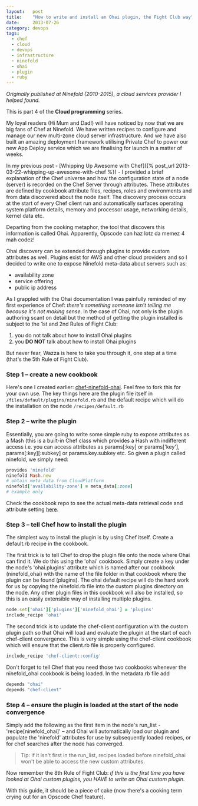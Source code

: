 ```yaml
---
layout:   post
title:    "How to write and install an Ohai plugin, the Fight Club way"
date:     2013-07-26
category: devops
tags:
  - chef
  - cloud
  - devops
  - infrastructure
  - ninefold
  - ohai
  - plugin
  - ruby
---
```


*Originally published at Ninefold (2010-2015), a cloud
services provider I helped found.*

This is part 4 of the **Cloud programming** series.

My loyal readers (Hi Mum and Dad!) will have noticed by now that we are
big fans of Chef at Ninefold. We have written recipes to configure and
manage our new multi-zone cloud server infrastructure. And we have also
built an amazing deployment framework utilising Private Chef to power
our new App Deploy service which we are finalising for launch in a
matter of weeks.

In my previous post - [Whipping Up Awesome with
Chef]({% post_url 2013-03-22-whipping-up-awesome-with-chef %}) - I provided a
brief explanation of the Chef universe and how the configuration state
of a node (server) is recorded on the Chef Server through attributes.
These attributes are defined by cookbook attribute files, recipes, roles
and environments and from data discovered about the node itself.  The
discovery process occurs at the start of every Chef client run and
automatically surfaces operating system platform details, memory and
processor usage, networking details, kernel data etc.

Departing from the cooking metaphor, the tool that discovers this
information is called Ohai. Apparently, Opscode can haz lotz da memez 4
mah codez!

Ohai discovery can be extended through plugins to provide custom
attributes as well. Plugins exist for AWS and other cloud providers and
so I decided to write one to expose Ninefold meta-data about servers
such as:

* availability zone
* service offering
* public ip address

As I grappled with the Ohai documentation I
was painfully reminded of my first experience of Chef: *there's something
someone isn't telling me because it's not making sense*. In the case of Ohai,
not only is the plugin authoring scant on detail but the method of
getting the plugin installed is subject to the 1st and 2nd Rules of Fight Club:

1. you do not talk about how to install Ohai plugins
1. you **DO NOT** talk about how to install Ohai plugins

But never fear, Wazza is here to take you through it, one step at a time
(that's the 5th Rule of Fight Club).

### Step 1 – create a new cookbook

Here's one I created earlier: [chef-ninefold-ohai](https://github.com/thoughtcroft/chef-ninefold-ohai).
Feel free to fork this for your own use. The key things here are the plugin file itself in
`/files/default/plugins/ninefold.rb` and the default recipe which will do
the installation on the node `/recipes/default.rb`

### Step 2 – write the plugin

Essentially, you are going to write some simple ruby to expose
attributes as a Mash (this is a built-in Chef class which provides a
Hash with indifferent access i.e. you can access attributes as
params[:key] or params['key'], params[:key][:subkey] or
params.key.subkey etc.  So given a plugin called ninefold, we simply
need:

```ruby
provides 'ninefold'
ninefold Mash.new
# obtain meta_data from CloudPlatform
ninefold['availability-zone'] = meta_data[:zone]
# example only
```

Check the cookbook repo to see the actual meta-data retrieval code and
attribute setting
[here](https://github.com/ninefold/chef-ninefold-ohai/blob/master/files/default/plugins/ninefold.rb).

### Step 3 – tell Chef how to install the plugin

The simplest way to install the plugin is by using Chef itself.  Create
a default.rb recipe in the cookbook.

The first trick is to tell Chef to drop the plugin file onto the node
where Ohai can find it.  We do this using the 'ohai' cookbook.  Simply
create a key under the node's 'ohai.plugins' attribute which is named
after our cookbook (ninefold_ohai) with the name of the file folder in
that cookbook where the plugin can be found (plugins).  The ohai default
recipe will do the hard work for us by copying the ninefold.rb file into
the custom plugins directory on the node.  Any other plugin files in
this cookbook will also be installed, so this is an easily extensible
way of installing multiple plugins.

```ruby
node.set['ohai']['plugins']['ninefold_ohai'] = 'plugins'
include_recipe 'ohai'
```

The second trick is to update the chef-client configuration with the
custom plugin path so that Ohai will load and evaluate the plugin at the
start of each chef-client convergence.  This is very simple using the
chef-client cookbook which will ensure that the client.rb file is
properly configured.

```ruby
include_recipe 'chef-client::config'
```

Don't forget to tell Chef that you need those two cookbooks whenever the
ninefold_ohai cookbook is being loaded.  In the metadata.rb file add

```ruby
depends "ohai"
depends "chef-client"
```

### Step 4 – ensure the plugin is loaded at the start of the node convergence

Simply add the following as the first item in the node's run_list -
'recipe[ninefold_ohai]' – and Ohai will automatically load our plugin
and populate the 'ninefold' attributes for use by subsequently loaded
recipes, or for chef searches after the node has converged.

> Tip: if it isn't first in the run_list, recipes loaded before ninefold_ohai won't be able to access the new custom attributes.

Now remember the 8th Rule of Fight Club: *if this is the first time you
have looked at Ohai custom plugins, you HAVE to write an Ohai custom
plugin*.

With this guide, it should be a piece of cake (now there's a cooking
term crying out for an Opscode Chef feature).
